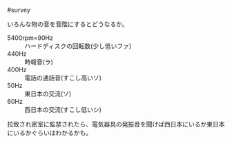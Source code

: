 #survey

いろんな物の音を音階にするとどうなるか。
<dl>
  <dt>5400rpm=90Hz</dt><dd>ハードディスクの回転数(少し低いファ)
</dd>
  <dt>440Hz</dt><dd>時報音(ラ)
</dd>
  <dt>400Hz</dt><dd>電話の通話音(すこし高いソ)
</dd>
  <dt>50Hz</dt><dd>東日本の交流(ソ)
</dd>
  <dt>60Hz</dt><dd>西日本の交流(すこし低いシ)
</dd>
</dl>
拉致され密室に監禁されたら、電気器具の発振音を聞けば西日本にいるか東日本にいるかぐらいはわかるかも。



